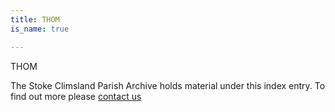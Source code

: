```yaml
---
title: THOM
is_name: true

---
```


THOM


The Stoke Climsland Parish Archive holds material under this index entry. To find out more please [contact us](/contact/)
